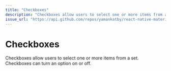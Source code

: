 ```yaml
---
title: "Checkboxes"
description: "Checkboxes allow users to select one or more items from a set. Checkboxes can turn an option on or off."
issue_url: "https://api.github.com/repos/yamankatby/react-native-material/issues/22"
---
```

    
# Checkboxes
Checkboxes allow users to select one or more items from a set. Checkboxes can turn an option on or off.
